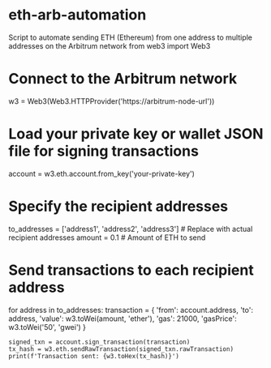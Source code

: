 # eth-arb-automation
Script to automate sending ETH (Ethereum) from one address to multiple addresses on the Arbitrum network
from web3 import Web3

# Connect to the Arbitrum network
w3 = Web3(Web3.HTTPProvider('https://arbitrum-node-url'))

# Load your private key or wallet JSON file for signing transactions
account = w3.eth.account.from_key('your-private-key')

# Specify the recipient addresses
to_addresses = ['address1', 'address2', 'address3']  # Replace with actual recipient addresses
amount = 0.1  # Amount of ETH to send

# Send transactions to each recipient address
for address in to_addresses:
    transaction = {
        'from': account.address,
        'to': address,
        'value': w3.toWei(amount, 'ether'),
        'gas': 21000,
        'gasPrice': w3.toWei('50', 'gwei')
    }

    signed_txn = account.sign_transaction(transaction)
    tx_hash = w3.eth.sendRawTransaction(signed_txn.rawTransaction)
    print(f'Transaction sent: {w3.toHex(tx_hash)}')
